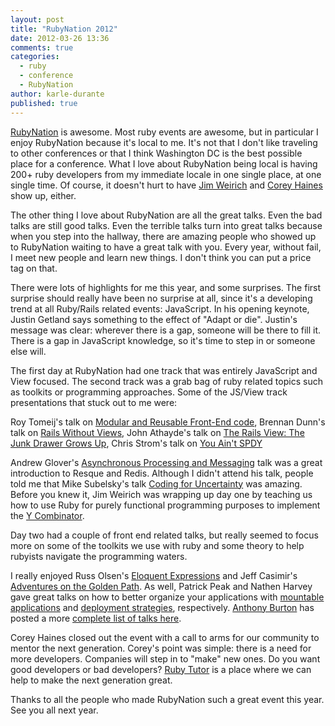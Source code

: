 ```yaml
---
layout: post
title: "RubyNation 2012"
date: 2012-03-26 13:36
comments: true
categories: 
  - ruby
  - conference
  - RubyNation
author: karle-durante
published: true
---
```


[RubyNation](http://www.rubynation.org/) is awesome.  Most ruby events are awesome, but in particular I enjoy RubyNation because it's local to me.  It's not that I don't like traveling to other conferences or that I think Washington DC is the best possible place for a conference.  What I love about RubyNation being local is having 200+ ruby developers from my immediate locale in one single place, at one single time.  Of course, it doesn't hurt to have [Jim Weirich](http://onestepback.org) and [Corey Haines](http://coreyhaines.com/) show up, either.

The other thing I love about RubyNation are all the great talks.  Even the bad talks are still good talks.  Even the terrible talks turn into great talks because when you step into the hallway, there are amazing people who showed up to RubyNation waiting to have a great talk with you.  Every year, without fail, I meet new people and learn new things.  I don't think you can put a price tag on that.

There were lots of highlights for me this year, and some surprises.  The first surprise should really have been no surprise at all, since it's a developing trend at all Ruby/Rails related events: JavaScript.  In his opening keynote, Justin Getland says something to the effect of "Adapt or die".  Justin's message was clear: wherever there is a gap, someone will be there to fill it.  There is a gap in JavaScript knowledge, so it's time to step in or someone else will.

The first day at RubyNation had one track that was entirely JavaScript and View focused.  The second track was a grab bag of ruby related topics such as toolkits or programming approaches.  Some of the JS/View track presentations that stuck out to me were:

Roy Tomeij's talk on [Modular and Reusable Front-End code](http://roytomeij.com/slides/rubynation2012), 
Brennan Dunn's talk on [Rails Without Views](http://speakerdeck.com/u/brennandunn/p/rails-without-views), 
John Athayde's talk on [The Rails View: The Junk Drawer Grows Up](http://speakerdeck.com/u/boboroshi/p/the-rails-view-the-junk-drawer-grows-up), 
Chris Strom's talk on [You Ain't SPDY](http://speakerdeck.com/u/chris/p/you-aint-spdy-ruby-nation)

Andrew Glover's [Asynchronous Processing and Messaging](https://github.com/aglover/resque-example) talk was a great introduction to Resque and Redis.  Although I didn't attend his talk, people told me that Mike Subelsky's talk [Coding for Uncertainty](http://www.subelsky.com/2012/03/slides-from-my-coding-for-uncertainty.html) was amazing.  Before you knew it, Jim Weirich was wrapping up day one by teaching us how to use Ruby for purely functional programming purposes to implement the [Y Combinator](https://twitter.com/#!/karledurante/status/183312951598514176/photo/1).

Day two had a couple of front end related talks, but really seemed to focus more on some of the toolkits we use with ruby and some theory to help rubyists navigate the programming waters.  

I really enjoyed Russ Olsen's [Eloquent Expressions](http://speakerdeck.com/u/russolsen/p/eloquent-explanations-rubynation-2012) and Jeff Casimir's [Adventures on the Golden Path](http://speakerdeck.com/u/j3/p/adventures-on-the-golden-path).  As well, Patrick Peak and Nathen Harvey gave great talks on how to better organize your applications with [mountable applications](http://speakerdeck.com/u/peakpg/p/plays-well-with-others-building-mountable-apps) and [deployment strategies](https://github.com/nathenharvey/cooking-with-chef), respectively.  [Anthony Burton](https://github.com/ajburton) has posted a more [complete list of talks here](https://gist.github.com/2182892).  

Corey Haines closed out the event with a call to arms for our community to mentor the next generation.  Corey's point was simple: there is a need for more developers.  Companies will step in to "make" new ones.  Do you want good developers or bad developers?  [Ruby Tutor](http://rubytutor.org/) is a place where we can help to make the next generation great.

Thanks to all the people who made RubyNation such a great event this year.  See you all next year.
